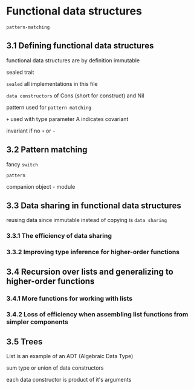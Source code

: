 # Functional data structures

`pattern-matching`

## 3.1 Defining functional data structures

functional data structures are by definition immutable

sealed trait

`sealed` all implementations in this file

`data constructors` of Cons (short for construct) and Nil

pattern used for `pattern matching`

`+` used with type parameter A indicates covariant

invariant if no `+` or `-`

## 3.2 Pattern matching

fancy `switch`

`pattern`

companion object - module

## 3.3 Data sharing in functional data structures

reusing data since immutable instead of copying is `data sharing`

### 3.3.1 The efficiency of data sharing

### 3.3.2 Improving type inference for higher-order functions

## 3.4 Recursion over lists and generalizing to higher-order functions
 
### 3.4.1 More functions for working with lists

### 3.4.2 Loss of efficiency when assembling list functions from simpler components

## 3.5 Trees

List is an example of an ADT (Algebraic Data Type) 

sum type or union of data constructors

each data constructor is product of it's arguments


